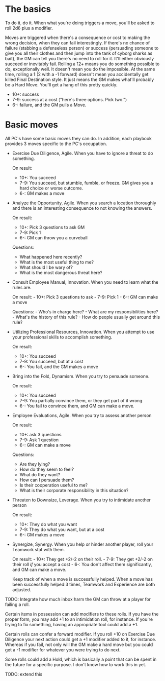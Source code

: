 # The basics

To do it, do it. When what you're doing triggers a move, you'll be asked to
roll 2d6 plus a modifier. 

Moves are triggered when there's a consequence or cost to making the wrong
decision, when they can fail interestingly. If there's no chance of failure
(stabbing a defenseless person) or success (persuading someone to give you all
their clothes and then jump into the tank of cyborg sharks as bait), the GM can tell
you there's no need to roll for it. It'll either obviously succeed or inevitably
fail. Rolling a 12+ means you do something possible to do, exceptionally well.
It doesn't mean you do the impossible. At the same time, rolling a 1 (2 with a
-1 forward) doesn't mean you accidentally get killed Final Destination style. It
just means the GM makes what'll probably be a Hard Move. You'll get a hang of
this pretty quickly.


- 10+: success
- 7-9: success at a cost ("here's three options. Pick two.")
- 6-: failure, and the GM pulls a Move.

# Basic moves

All PC's have some basic moves they can do. In addition, each playbook provides
3 moves specific to the PC's occupation.

- Exercise Due Diligence, Agile. When you have to ignore a threat to do something.

   On result:
     - 10+: You succeed
     - 7-9: You succeed, but stumble, fumble, or freeze. GM gives you a hard
        choice or worse outcome.
     - 6-: GM makes a move

- Analyze the Opportunity, Agile. When you search a location thoroughly and
  there is an interesting consequence to not knowing the answers.

   On result:
     - 10+: Pick 3 questions to ask GM
     - 7-9: Pick 1
     - 6-: GM can throw you a curveball

   Questions:
     - What happened here recently?
     - What is the most useful thing to me?
     - What should I be wary of?
     - What is the most dangerous threat here?

- Consult Employee Manual, Innovation. When you need to learn what the rules
  are.

     On result:
       - 10+: Pick 3 questions to ask
       - 7-9: Pick 1
       - 6-: GM can make a move

     Questions:
       - Who's in charge here?
       - What are my responsibilities here?
       - What's the history of this rule?
       - How do people usually get around this rule?

- Utilizing Professional Resources, Innovation. When you attempt to use your
  professional skills to accomplish something.

   On result:
     - 10+: You succeed
     - 7-9: You succeed, but at a cost
     - 6-: You fail, and the GM makes a move

- Bring into the Fold, Dynamism. When you try to persuade someone.

   On result:
     - 10+: You succeed
     - 7-9: You partially convince them, or they get part of it wrong
     - 6-: You fail to convince them, and GM can make a move.

- Employee Evaluations, Agile. When you try to assess another person

   On result:
     - 10+: ask 3 questions
     - 7-9: Ask 1 question
     - 6-: GM can make a move

   Questions:
     - Are they lying?
     - How do they seem to feel?
     - What do they want?
     - How can I persuade them?
     - Is their cooperation useful to me?
     - What is their corporate responsibility in this situation?

- Threaten to Downsize, Leverage. When you try to intimidate another person

   On result:
     - 10+: They do what you want
     - 7-9: They do what you want, but at a cost
     - 6-: GM makes a move

- Synergize, Synergy. When you help or hinder another player, roll your Teamwork
  stat with them.
  
     On result:
       - 10+: They get +2/-2 on their roll.
       - 7-9: They get +2/-2 on their roll *if* you accept a cost
       - 6-: You don't affect them significantly, and GM can make a move.

     Keep track of when a move is successfully helped. When a move has been
     successfully helped 3 times, Teamwork and Experience are both adjusted.

TODO: Integrate how much inbox harm the GM can throw at a player for failing a
roll.

Certain items in possession can add modifiers to these rolls. If you have the
proper form, you may add +1 to an intimidation roll, for instance. If you're
trying to fix something, having an appropriate tool could add a +1. 

Certain rolls can confer a forward modifier. If you roll +10 on Exercise Due
Diligence your next action could get a +1 modifier added to it, for instance.
Whereas if you fail, not only will the GM make a hard move but you could get a
-1 modifier for whatever you were trying to do next.

Some rolls could add a Hold, which is basically a point that can be spent in the
future for a specific purpose. I don't know how to work this in yet.

TODO: extend this
